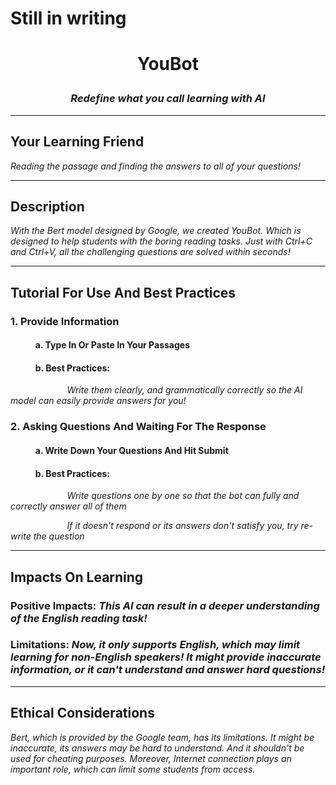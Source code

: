 # Still in writing

# <p align="center"> YouBot </p>

### <p align="center"> *Redefine what you call learning with AI* </p>

<hr>

## Your Learning Friend
*Reading the passage and finding the answers to all of your questions!*

<hr>

## Description
*With the Bert model designed by Google, we created YouBot. Which is designed to help students with the boring reading tasks. Just with Ctrl+C and Ctrl+V, all the challenging questions are solved within seconds!*

<hr>

## Tutorial For Use And Best Practices
### 1. Provide Information
#### $~~~~~~~~~~~$ a. Type In Or Paste In Your Passages
#### $~~~~~~~~~~~$ b. Best Practices: 
$~~~~~~~~~~~~~~~~~~~~~~$ *Write them clearly, and grammatically correctly so the AI model can easily provide answers for you!*

### 2. Asking Questions And Waiting For The Response
#### $~~~~~~~~~~~$ a. Write Down Your Questions And Hit Submit

#### $~~~~~~~~~~~$ b. Best Practices: 
$~~~~~~~~~~~~~~~~~~~~~~$ *Write questions one by one so that the bot can fully and correctly answer all of them*

$~~~~~~~~~~~~~~~~~~~~~~$ *If it doesn't respond or its answers don't satisfy you, try re-write the question*

<hr>

## Impacts On Learning
### Positive Impacts: *This AI can result in a deeper understanding of the English reading task!*
### Limitations: *Now, it only supports English, which may limit learning for non-English speakers! It might provide inaccurate information, or it can't understand and answer hard questions!*

<hr/>

## Ethical Considerations

*Bert, which is provided by the Google team, has its limitations. It might be inaccurate, its answers may be hard to understand. And it shouldn't be used for cheating purposes. Moreover, Internet connection plays an important role, which can limit some students from access.*
